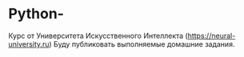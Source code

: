 # Python-
Курс от Университета Искусственного Интеллекта (https://neural-university.ru) Буду публиковать выполняемые домашние задания.
